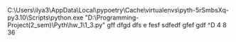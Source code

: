 C:\Users\ilya3\AppData\Local\pypoetry\Cache\virtualenvs\pyth-5rSmbsXq-py3.10\Scripts\python.exe "D:\Programming-Project(2_sem)\Pyth\hw_1\1_3.py" 
gff dfgd
dfs e
fesf
sdfedf gfef gdf
^D
4 8 36
